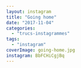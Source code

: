 ```yaml
---
layout: instagram
title: "Going home"
date: "2017-11-04"
categories: 
  - "trucs-instagrammes"
tags: 
  - "instagram"
coverImage: going-home.jpg
instagram: BbFCHiCgjBq
---
```

